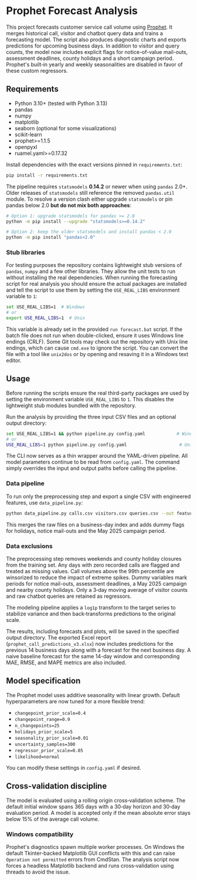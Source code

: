 # Prophet Forecast Analysis

This project forecasts customer service call volume using [Prophet](https://github.com/facebook/prophet). It merges historical call, visitor and chatbot query data and trains a forecasting model. The script also produces diagnostic charts and exports predictions for upcoming business days. In addition to visitor and query counts, the model now includes explicit flags for notice-of-value mail-outs, assessment deadlines, county holidays and a short campaign period. Prophet's built‑in yearly and weekly seasonalities are disabled in favor of these custom regressors.

## Requirements

- Python 3.10+ (tested with Python 3.13)
- pandas
- numpy
- matplotlib
- seaborn (optional for some visualizations)
- scikit-learn
- prophet>=1.1.5
- openpyxl
- ruamel.yaml>=0.17.32

Install dependencies with the exact versions pinned in `requirements.txt`:

```bash
pip install -r requirements.txt
```

The pipeline requires `statsmodels` **0.14.2** or newer when using
`pandas` 2.0+. Older releases of `statsmodels` still reference the
removed `pandas.util` module. To resolve a version clash either upgrade
`statsmodels` or pin pandas below 2.0 **but do not mix both approaches**:

```bash
# Option 1: upgrade statsmodels for pandas >= 2.0
python -m pip install --upgrade "statsmodels>=0.14.2"

# Option 2: keep the older statsmodels and install pandas < 2.0
python -m pip install "pandas<2.0"
```

### Stub libraries

For testing purposes the repository contains lightweight stub versions of
`pandas`, `numpy` and a few other libraries. They allow the unit tests to run
without installing the real dependencies. When running the forecasting script
for real analysis you should ensure the actual packages are installed and tell
the script to use them by setting the `USE_REAL_LIBS` environment variable to
`1`:

```bash
set USE_REAL_LIBS=1  # Windows
# or
export USE_REAL_LIBS=1  # Unix
```

This variable is already set in the provided `run forecast.bat` script.
If the batch file does not run when double-clicked, ensure it uses Windows
line endings (CRLF). Some Git tools may check out the repository with Unix
line endings, which can cause `cmd.exe` to ignore the script. You can convert
the file with a tool like `unix2dos` or by opening and resaving it in a
Windows text editor.

## Usage

Before running the scripts ensure the real third-party packages are used by
setting the environment variable `USE_REAL_LIBS` to `1`. This disables the
lightweight stub modules bundled with the repository.

Run the analysis by providing the three input CSV files and an optional output directory:

```bash
set USE_REAL_LIBS=1 && python pipeline.py config.yaml            # Windows
# or
USE_REAL_LIBS=1 python pipeline.py config.yaml                    # Unix
```

The CLI now serves as a thin wrapper around the YAML-driven pipeline. All model
parameters continue to be read from `config.yaml`. The command simply overrides
the input and output paths before calling the pipeline.

### Data pipeline

To run only the preprocessing step and export a single CSV with engineered
features, use `data_pipeline.py`:

```bash
python data_pipeline.py calls.csv visitors.csv queries.csv --out features.csv
```

This merges the raw files on a business-day index and adds dummy flags for
holidays, notice mail-outs and the May 2025 campaign period.

### Data exclusions

The preprocessing step removes weekends and county holiday closures from the
training set. Any days with zero recorded calls are flagged and treated as
missing values. Call volumes above the 99th percentile are winsorized to
reduce the impact of extreme spikes. Dummy variables mark periods for notice
mail-outs, assessment deadlines, a May 2025 campaign and nearby county
holidays. Only a 3‑day moving average of visitor counts and raw chatbot
queries are retained as regressors.

The modeling pipeline applies a `log1p` transform to the target series to
stabilize variance and then back‑transforms predictions to the original scale.

The results, including forecasts and plots, will be saved in the specified output directory.
The exported Excel report (`prophet_call_predictions_v3.xlsx`) now includes
predictions for the previous 14 business days
along with a forecast for the next business day. A naive baseline forecast for the
same 14-day window and corresponding MAE, RMSE, and MAPE metrics are also included.

## Model specification

The Prophet model uses additive seasonality with linear growth. Default
hyperparameters are now tuned for a more flexible trend:

- `changepoint_prior_scale=0.4`
- `changepoint_range=0.9`
- `n_changepoints=25`
- `holidays_prior_scale=5`
- `seasonality_prior_scale=0.01`
- `uncertainty_samples=300`
- `regressor_prior_scale=0.05`
- `likelihood=normal`

You can modify these settings in `config.yaml` if desired.

## Cross-validation discipline

The model is evaluated using a rolling origin cross‑validation scheme.
The default initial window spans 365 days with a 30‑day horizon and
30‑day evaluation period. A model is accepted only if the mean absolute
error stays below 15% of the average call volume.

### Windows compatibility

Prophet's diagnostics spawn multiple worker processes. On Windows the
default Tkinter-backed Matplotlib GUI conflicts with this and can raise
``Operation not permitted`` errors from CmdStan. The analysis script now
forces a headless Matplotlib backend and runs cross‑validation using
threads to avoid the issue.
